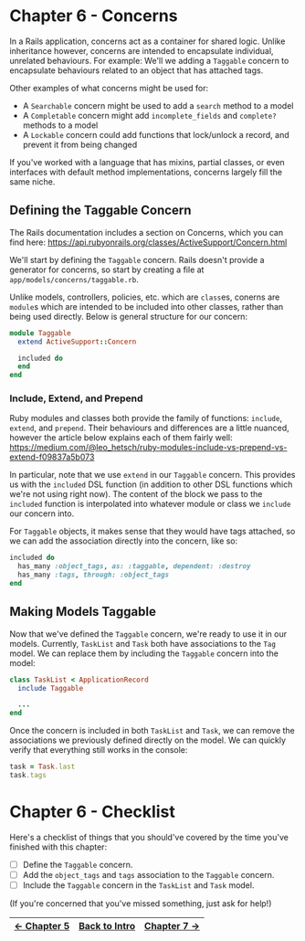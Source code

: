 # Chapter 6 - Concerns
In a Rails application, concerns act as a container for shared logic.
Unlike inheritance however, concerns are intended to encapsulate individual, unrelated behaviours.
For example: We'll we adding a `Taggable` concern to encapsulate behaviours related to an object that has attached tags.

Other examples of what concerns might be used for:
 - A `Searchable` concern might be used to add a `search` method to a model
 - A `Completable` concern might add `incomplete_fields` and `complete?` methods to a model
 - A `Lockable` concern could add functions that lock/unlock a record, and prevent it from being changed

If you've worked with a language that has mixins, partial classes,
or even interfaces with default method implementations, concerns largely fill the same niche.

## Defining the Taggable Concern
The Rails documentation includes a section on Concerns, which you can find here:
https://api.rubyonrails.org/classes/ActiveSupport/Concern.html

We'll start by defining the `Taggable` concern. Rails doesn't provide a generator for concerns,
so start by creating a file at `app/models/concerns/taggable.rb`.

Unlike models, controllers, policies, etc. which are `class`es, conerns are `module`s which are intended to be
included into other classes, rather than being used directly.
Below is general structure for our concern:

```ruby
module Taggable
  extend ActiveSupport::Concern

  included do
  end
end
```

### Include, Extend, and Prepend
Ruby modules and classes both provide the family of functions: `include`, `extend`, and `prepend`.
Their behaviours and differences are a little nuanced, however the article below explains each of them fairly well:
https://medium.com/@leo_hetsch/ruby-modules-include-vs-prepend-vs-extend-f09837a5b073

In particular, note that we use `extend` in our `Taggable` concern. This provides us with the `included` DSL function
(in addition to other DSL functions which we're not using right now).
The content of the block we pass to the `included` function is interpolated into whatever module or class we `include`
our concern into.

For `Taggable` objects, it makes sense that they would have tags attached, so we can add the association directly into
the concern, like so:

```ruby
included do
  has_many :object_tags, as: :taggable, dependent: :destroy
  has_many :tags, through: :object_tags
end
```

## Making Models Taggable
Now that we've defined the `Taggable` concern, we're ready to use it in our models. Currently, `TaskList` and `Task` both
have associations to the `Tag` model.
We can replace them by including the `Taggable` concern into the model:

```ruby
class TaskList < ApplicationRecord
  include Taggable

  ...
end
```

Once the concern is included in both `TaskList` and `Task`, we can remove the associations we previously defined directly
on the model. We can quickly verify that everything still works in the console:

```ruby
task = Task.last
task.tags
```

# Chapter 6 - Checklist
Here's a checklist of things that you should've covered by the time you've finished with this chapter:

- [ ] Define the `Taggable` concern.
- [ ] Add the `object_tags` and `tags` association to the `Taggable` concern.
- [ ] Include the `Taggable` concern in the `TaskList` and `Task` model.

(If you're concerned that you've missed something, just ask for help!)

| [&larr; Chapter 5](./Chapter%205%20-%20Polymorphic%20Associations.md) | [Back to Intro](../README.md) | [Chapter 7 &rarr;](./Chapter%207%20-%20GraphQL%20Types.md) |
| --:| --:| --: |
